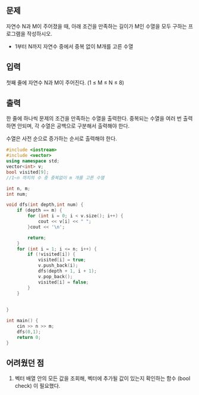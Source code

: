 ## 문제

자연수 N과 M이 주어졌을 때, 아래 조건을 만족하는 길이가 M인 수열을 모두 구하는 프로그램을 작성하시오.

- 1부터 N까지 자연수 중에서 중복 없이 M개를 고른 수열

## 입력

첫째 줄에 자연수 N과 M이 주어진다. (1 ≤ M ≤ N ≤ 8)

## 출력

한 줄에 하나씩 문제의 조건을 만족하는 수열을 출력한다. 중복되는 수열을 여러 번 출력하면 안되며, 각 수열은 공백으로 구분해서 출력해야 한다.

수열은 사전 순으로 증가하는 순서로 출력해야 한다.
```cpp
#include <iostream>
#include <vector>
using namespace std;
vector<int> v;
bool visited[9];
//1~n 까지의 수 중 중복없이 m 개를 고른 수열

int n, m;
int num;

void dfs(int depth,int num) {
	if (depth == m) {
		for (int i = 0; i < v.size(); i++) {
			cout << v[i] << " ";
		}cout << '\n';

		return;
	}
	for (int i = 1; i <= n; i++) {
		if (!visited[i]) {
			visited[i] = true;
			v.push_back(i);
			dfs(depth + 1, i + 1);
			v.pop_back();
			visited[i] = false;
		}
	}
	
	
}

int main() {
	cin >> n >> m;
	dfs(0,1);
	return 0;
}
```
## 어려웠던 점

1. 벡터 배열 안의 모든 값을 조회해, 벡터에 추가될 값이 있는지 확인하는 함수 (bool check) 이 필요했다.
